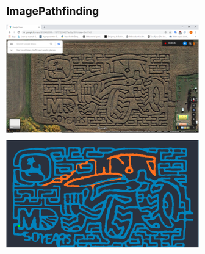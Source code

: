 # ImagePathfinding

![alt text](https://github.com/loutouk/ImagePathfinding/blob/master/originalField.png)

![alt text](https://github.com/loutouk/ImagePathfinding/blob/master/demo.png)
